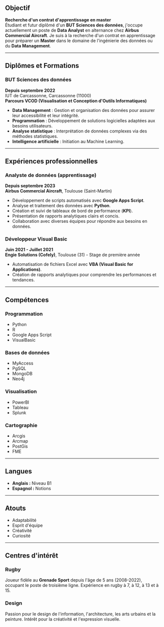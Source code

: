 

## Objectif
**Recherche d'un contrat d'apprentissage en master**  
Étudiant et futur diplômé d'un **BUT Sciences des données**, j'occupe actuellement un poste de **Data Analyst** en alternance chez **Airbus Commercial Aircraft**. Je suis à la recherche d'un contrat en apprentissage pour préparer un **Master** dans le domaine de l'ingénierie des données ou du **Data Management**.


---

## Diplômes et Formations
### **BUT Sciences des données**  
**Depuis septembre 2022**  
IUT de Carcassonne, Carcassonne (11000)  
**Parcours VCOD (Visualisation et Conception d'Outils Informatiques)**  
- **Data Management** : Gestion et organisation des données pour assurer leur accessibilité et leur intégrité.  
- **Programmation** : Développement de solutions logicielles adaptées aux besoins utilisateurs.  
- **Analyse statistique** : Interprétation de données complexes via des méthodes statistiques.  
- **Intelligence artificielle** : Initiation au Machine Learning.

---

## Expériences professionnelles

### **Analyste de données (apprentissage)**  
**Depuis septembre 2023**  
**Airbus Commercial Aircraft**, Toulouse (Saint-Martin)  
- Développement de scripts automatisés avec **Google Apps Script**.  
- Analyse et traitement des données avec **Python**.  
- Création et suivi de tableaux de bord de performance (**KPI**).  
- Présentation de rapports analytiques clairs et concis.  
- Collaboration avec diverses équipes pour répondre aux besoins en données.

### **Développeur Visual Basic**  
**Juin 2021 - Juillet 2021**  
**Engie Solutions (Cofely)**, Toulouse (31) - Stage de première année  
- Automatisation de fichiers Excel avec **VBA (Visual Basic for Applications)**.  
- Création de rapports analytiques pour comprendre les performances et tendances.

---

## Compétences

### **Programmation**
- Python  
- R  
- Google Apps Script  
- VisualBasic  

### **Bases de données**
- MyAccess  
- PgSQL  
- MongoDB  
- Neo4j  

### **Visualisation**
- PowerBI  
- Tableau  
- Splunk  

### **Cartographie**
- Arcgis  
- Arcmap  
- PostGis  
- FME  

---

## Langues
- **Anglais :** Niveau B1  
- **Espagnol :** Notions  

---

## Atouts
- Adaptabilité  
- Esprit d'équipe  
- Créativité  
- Curiosité  

---

## Centres d'intérêt

### **Rugby**
Joueur fidèle au **Grenade Sport** depuis l'âge de 5 ans (2008-2022), occupant le poste de troisième ligne. Expérience en rugby à 7, à 12, à 13 et à 15.

### **Design**
Passion pour le design de l'information, l'architecture, les arts urbains et la peinture. Intérêt pour la créativité et l'expression visuelle.
